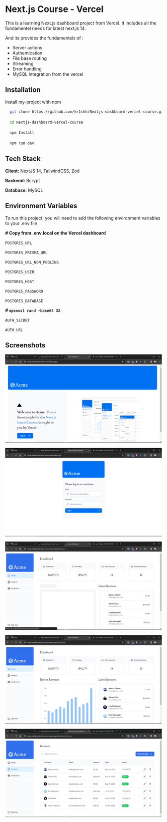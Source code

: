 
# Next.js Course - Vercel

This is a learning Next.js dashboard project from Vercel. It includes all the fundamentel needs for latest next.js 14.

And its provides the fundamentels of :

- Server actions
- Authentication
- File base routing
- Streaming
- Error handling
- MySQL integration from the vercel

## Installation

Install my-project with npm

```bash
  git clone https://github.com/kr1shh/Nextjs-dashboard-vercel-course.git

  cd Nextjs-dashboard-vercel-course

  npm Install

  npm run dev
```
    
## Tech Stack

**Client:** NextJS 14, TailwindCSS, Zod

**Backend:** Bcrypt

**Database:** MySQL


## Environment Variables

To run this project, you will need to add the following environment variables to your .env file

**# Copy from .env.local on the Vercel dashboard**

`POSTGRES_URL`

`POSTGRES_PRISMA_URL`

`POSTGRES_URL_NON_POOLING`

`POSTGRES_USER`

`POSTGRES_HOST`

`POSTGRES_PASSWORD`

`POSTGRES_DATABASE`


**# `openssl rand -base64 32`**

`AUTH_SECRET`

`AUTH_URL`


## Screenshots

![Screenshot 1](screenshots/1.png?raw=true)

![Screenshot 2](screenshots/2.png?raw=true)

![Screenshot 3](screenshots/3.png?raw=true)

![Screenshot 4](screenshots/4.png?raw=true)

![Screenshot 5](screenshots/5.png?raw=true)

